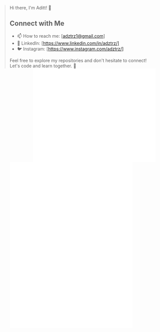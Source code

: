 > Hi there, I'm Aditt! 👋
> ## Connect with Me 
> - 📫 How to reach me: [adztrz1@gmail.com]
> - 💼 LinkedIn: [https://www.linkedin.com/in/adztrz/]
> - 🐦 Instagram: [https://www.instagram.com/adztrz/]
>
> Feel free to explore my repositories and don't hesitate to connect! Let's code and learn together. 🚀
[<img align="right" width="390" alt="🦑" src="https://github.com/Adztrz/Adztrz/blob/main/github-metrics.svg">](#)
[<img align="left" width="390" alt="🦑" src="https://github.com/Adztrz/Adztrz/blob/main/general.svg">](#)
